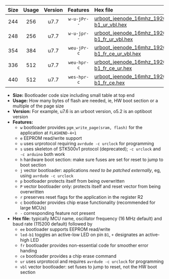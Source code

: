 |Size|Usage|Version|Features|Hex file|
|:-:|:-:|:-:|:-:|:--|
|244|256|u7.7|`w-u-jPr--`|[urboot_jeenode_16mhz_19200bps_led-b1_ur_vbl.hex](https://raw.githubusercontent.com/stefanrueger/urboot.hex/main/boards/jeenode/fcpu_16mhz/19200_bps/urboot_jeenode_16mhz_19200bps_led-b1_ur_vbl.hex)|
|248|256|u7.7|`w-u-jpr--`|[urboot_jeenode_16mhz_19200bps_led-b1_fr_ur_vbl.hex](https://raw.githubusercontent.com/stefanrueger/urboot.hex/main/boards/jeenode/fcpu_16mhz/19200_bps/urboot_jeenode_16mhz_19200bps_led-b1_fr_ur_vbl.hex)|
|354|384|u7.7|`weu-jPr-c`|[urboot_jeenode_16mhz_19200bps_ee_led-b1_fr_ce_ur_vbl.hex](https://raw.githubusercontent.com/stefanrueger/urboot.hex/main/boards/jeenode/fcpu_16mhz/19200_bps/urboot_jeenode_16mhz_19200bps_ee_led-b1_fr_ce_ur_vbl.hex)|
|336|512|u7.7|`weu-hpr-c`|[urboot_jeenode_16mhz_19200bps_ee_led-b1_fr_ce_ur.hex](https://raw.githubusercontent.com/stefanrueger/urboot.hex/main/boards/jeenode/fcpu_16mhz/19200_bps/urboot_jeenode_16mhz_19200bps_ee_led-b1_fr_ce_ur.hex)|
|440|512|u7.7|`wes-hpr-c`|[urboot_jeenode_16mhz_19200bps_ee_led-b1_fr_ce.hex](https://raw.githubusercontent.com/stefanrueger/urboot.hex/main/boards/jeenode/fcpu_16mhz/19200_bps/urboot_jeenode_16mhz_19200bps_ee_led-b1_fr_ce.hex)|

- **Size:** Bootloader code size including small table at top end
- **Usage:** How many bytes of flash are needed, ie, HW boot section or a multiple of the page size
- **Version:** For example, u7.6 is an urboot version, o5.2 is an optiboot version
- **Features:**
  + `w` bootloader provides `pgm_write_page(sram, flash)` for the application at `FLASHEND-4+1`
  + `e` EEPROM read/write support
  + `u` uses urprotocol requiring `avrdude -c urclock` for programming
  + `s` uses skeleton of STK500v1 protocol (deprecated); `-c urclock` and `-c arduino` both work
  + `h` hardware boot section: make sure fuses are set for reset to jump to boot section
  + `j` vector bootloader: applications *need to be patched externally*, eg, using `avrdude -c urclock`
  + `p` bootloader protects itself from being overwritten
  + `P` vector bootloader only: protects itself and reset vector from being overwritten
  + `r` preserves reset flags for the application in the register R2
  + `c` bootloader provides chip erase functionality (recommended for large MCUs)
  + `-` corresponding feature not present
- **Hex file:** typically MCU name, oscillator frequency (16 MHz default) and baud rate (115200 default) followed by
  + `ee` bootloader supports EEPROM read/write
  + `led-b1` toggles an active-low LED on pin `B1`, `+` designates an active-high LED
  + `fr` bootloader provides non-essential code for smoother error handing
  + `ce` bootloader provides a chip erase command
  + `ur` uses urprotocol and requires `avrdude -c urclock` for programming
  + `vbl` vector bootloader: set fuses to jump to reset, not the HW boot section
